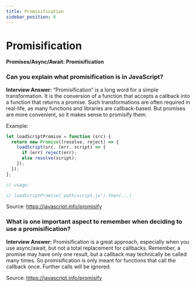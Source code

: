 ```yaml
---
title: Promisification
sidebar_position: 6
---
```


# Promisification

**Promises/Async/Await: Promisification**

<head>
  <title>Promisification - JavaScript Interview Questions & Answers</title>
  <meta charSet="utf-8" />
</head>

### Can you explain what promisification is in JavaScript?

**Interview Answer:** “Promisification” is a long word for a simple transformation. It is the conversion of a function that accepts a callback into a function that returns a promise. Such transformations are often required in real-life, as many functions and libraries are callback-based. But promises are more convenient, so it makes sense to promisify them.

Example:

```js
let loadScriptPromise = function (src) {
  return new Promise((resolve, reject) => {
    loadScript(src, (err, script) => {
      if (err) reject(err);
      else resolve(script);
    });
  });
};

// usage:

// loadScriptPromise('path/script.js').then(...)
```

Source: <https://javascript.info/promisify>

### What is one important aspect to remember when deciding to use a promisification?

**Interview Answer:** Promisification is a great approach, especially when you use async/await, but not a total replacement for callbacks. Remember, a promise may have only one result, but a callback may technically be called many times. So promisification is only meant for functions that call the callback once. Further calls will be ignored.

Source: <https://javascript.info/promisify>
